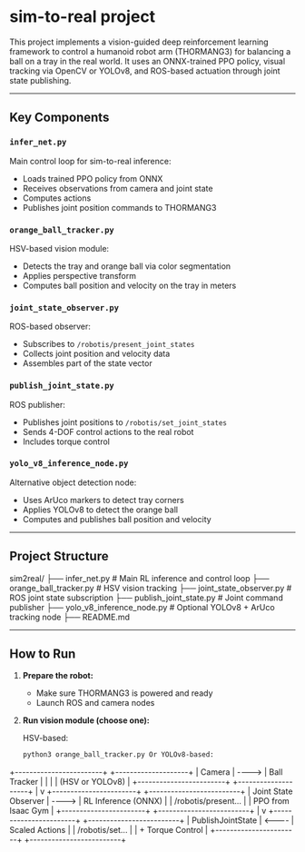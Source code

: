 # sim-to-real project

This project implements a vision-guided deep reinforcement learning framework to control a humanoid robot arm (THORMANG3) for balancing a ball on a tray in the real world. It uses an ONNX-trained PPO policy, visual tracking via OpenCV or YOLOv8, and ROS-based actuation through joint state publishing.

---

## Key Components

###  `infer_net.py`
Main control loop for sim-to-real inference:
- Loads trained PPO policy from ONNX
- Receives observations from camera and joint state
- Computes actions
- Publishes joint position commands to THORMANG3

###  `orange_ball_tracker.py`
HSV-based vision module:
- Detects the tray and orange ball via color segmentation
- Applies perspective transform
- Computes ball position and velocity on the tray in meters

###  `joint_state_observer.py`
ROS-based observer:
- Subscribes to `/robotis/present_joint_states`
- Collects joint position and velocity data
- Assembles part of the state vector

###  `publish_joint_state.py`
ROS publisher:
- Publishes joint positions to `/robotis/set_joint_states`
- Sends 4-DOF control actions to the real robot
- Includes torque control

###  `yolo_v8_inference_node.py`
Alternative object detection node:
- Uses ArUco markers to detect tray corners
- Applies YOLOv8 to detect the orange ball
- Computes and publishes ball position and velocity

---

##  Project Structure

sim2real/
├── infer_net.py # Main RL inference and control loop
├── orange_ball_tracker.py # HSV vision tracking
├── joint_state_observer.py # ROS joint state subscription
├── publish_joint_state.py # Joint command publisher
├── yolo_v8_inference_node.py # Optional YOLOv8 + ArUco tracking node
├── README.md


---

## How to Run

1. **Prepare the robot:**
   - Make sure THORMANG3 is powered and ready
   - Launch ROS and camera nodes

2. **Run vision module (choose one):**

   HSV-based:
   ```bash
   python3 orange_ball_tracker.py Or YOLOv8-based:


+------------------------+         +--------------------+
|   Camera               | ---->   |  Ball Tracker       |
|  		         |         |  (HSV or YOLOv8)    |
+------------------------+         +--------------------+
                                            |
                                            v
+-----------------------+         +-------------------------+
| Joint State Observer  | ---->   |   RL Inference (ONNX)   |
| /robotis/present...   |         |   PPO from Isaac Gym    |
+-----------------------+         +-------------------------+
                                            |
                                            v
+-----------------------+         +-------------------------+
| PublishJointState     | <----   |   Scaled Actions        |
| /robotis/set...       |         |   + Torque Control      |
+-----------------------+         +-------------------------+





